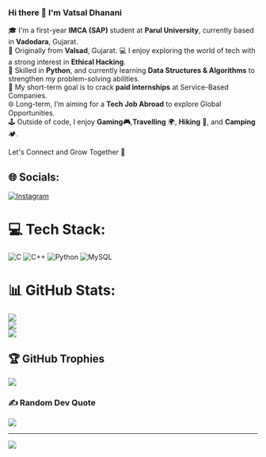 ### **Hi there 👋 I'm Vatsal Dhanani**

 🎓 I'm a first-year **IMCA (SAP)** student at **Parul University**, currently based in **Vadodara**, Gujarat.  
 🏡 Originally from **Valsad**, Gujarat.
 💻 I enjoy exploring the world of tech with a strong interest in **Ethical Hacking**.  
 🐍 Skilled in **Python**, and currently learning **Data Structures & Algorithms** to strengthen my problem-solving abilities.  
 🎯 My short-term goal is to crack **paid internships** at Service-Based Companies.  
 🌐 Long-term, I’m aiming for a **Tech Job Abroad** to explore Global Opportunities.  
 🕹️ Outside of code, I enjoy **Gaming🎮**,**Travelling** 🌍, **Hiking** 🥾, and **Camping** 🏕️.

Let's Connect and Grow Together 🚀


## 🌐 Socials:
[![Instagram](https://img.shields.io/badge/Instagram-%23E4405F.svg?logo=Instagram&logoColor=white)](https://instagram.com/__.vatsall.11) 

# 💻 Tech Stack:
![C](https://img.shields.io/badge/c-%2300599C.svg?style=for-the-badge&logo=c&logoColor=white) ![C++](https://img.shields.io/badge/c++-%2300599C.svg?style=for-the-badge&logo=c%2B%2B&logoColor=white) ![Python](https://img.shields.io/badge/python-3670A0?style=for-the-badge&logo=python&logoColor=ffdd54) ![MySQL](https://img.shields.io/badge/mysql-4479A1.svg?style=for-the-badge&logo=mysql&logoColor=white)
# 📊 GitHub Stats:
![](https://github-readme-stats.vercel.app/api?username=VatsaL-99&theme=blueberry&hide_border=false&include_all_commits=false&count_private=false)<br/>
![](https://nirzak-streak-stats.vercel.app/?user=VatsaL-99&theme=blueberry&hide_border=false)<br/>
![](https://github-readme-stats.vercel.app/api/top-langs/?username=VatsaL-99&theme=blueberry&hide_border=false&include_all_commits=false&count_private=false&layout=compact)

## 🏆 GitHub Trophies
![](https://github-profile-trophy.vercel.app/?username=VatsaL-99&theme=dracula&no-frame=false&no-bg=false&margin-w=4)

### ✍️ Random Dev Quote
![](https://quotes-github-readme.vercel.app/api?type=horizontal&theme=dark)

---
[![](https://visitcount.itsvg.in/api?id=VatsaL-99&icon=0&color=0)](https://visitcount.itsvg.in)

<!-- Proudly created with GPRM ( https://gprm.itsvg.in ) -->
